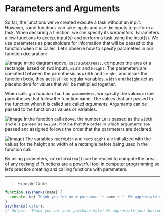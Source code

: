 # Parameters and Arguments

So far, the functions we’ve created execute a task without an input. However, some functions can take inputs and use the inputs to perform a task. When declaring a function, we can specify its *parameters*. Parameters allow functions to accept input(s) and perform a task using the input(s). We use parameters as placeholders for information that will be passed to the function when it is called.
Let’s observe how to specify parameters in our function declaration:

![image](https://cdn.discordapp.com/attachments/720137077513125962/722193085198499940/Screen_Shot_2020-06-15_at_2.54.37_PM.png)
In the diagram above, `calculateArea()`, computes the area of a rectangle, based on two inputs, `width` and `height`. The parameters are specified between the parenthesis as `width` and `height`, and inside the function body, they act just like regular variables. `width` and `height` act as placeholders for values that will be multiplied together.

When calling a function that has parameters, we specify the values in the parentheses that follow the function name. The values that are passed to the function when it is called are called *arguments*. Arguments can be passed to the function as values or variables.

![image](https://cdn.discordapp.com/attachments/720137077513125962/722193089699119303/Screen_Shot_2020-06-15_at_2.57.07_PM.png)
In the function call above, the number `10` is passed as the `width` and `6` is passed as `height`. Notice that the order in which arguments are passed and assigned follows the order that the parameters are declared.

![image](https://cdn.discordapp.com/attachments/720137077513125962/722193088445153460/Screen_Shot_2020-06-15_at_2.56.47_PM.png))
The variables `rectWidth` and `rectHeight` are initialized with the values for the height and width of a rectangle before being used in the function call.

By using parameters, `calculateArea()` can be reused to compute the area of any rectangle! Functions are a powerful tool in computer programming so let’s practice creating and calling functions with parameters.

---
> Example Code
```js
function sayThanks(name) {
  console.log('Thank you for your purchase '+ name + '! We appreciate your business.');
}
sayThanks('Cole');
// Output: 'Thank you for your purchase Cole! We appreciate your business.'
```